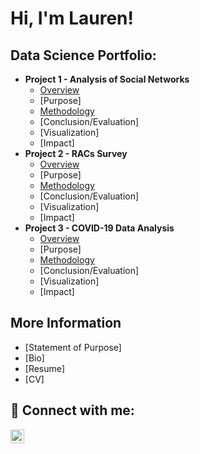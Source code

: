 <h1>Hi, I'm Lauren! <br/><a></a></h1>

<h2>Data Science Portfolio:</h2>

- <b>Project 1 -  Analysis of Social Networks </b>
  - [Overview](https://github.com/LaurenFowler2/ERGM_Vis)
  - [Purpose]
  - [Methodology](https://github.com/LaurenFowler2/ERGMs_Project/tree/main)
  - [Conclusion/Evaluation]
  - [Visualization]
  - [Impact]
- <b>Project 2 - RACs Survey </b>
  - [Overview](https://github.com/LaurenFowler2/ERGM_Vis)
  - [Purpose]
  - [Methodology](https://github.com/LaurenFowler2/ERGMs_Project/tree/main)
  - [Conclusion/Evaluation]
  - [Visualization]
  - [Impact]
- <b>Project 3 - COVID-19 Data Analysis</b>
  - [Overview](https://github.com/LaurenFowler2/ERGM_Vis)
  - [Purpose]
  - [Methodology](https://github.com/LaurenFowler2/ERGMs_Project/tree/main)
  - [Conclusion/Evaluation]
  - [Visualization]
  - [Impact]

<h2>More Information</h2>

- [Statement of Purpose]
- [Bio]
- [Resume]
- [CV]

<h2> 🤳 Connect with me:</h2>

[<img align="left" alt="LaurenFowler | LinkedIn" width="22px" src="https://cdn.jsdelivr.net/npm/simple-icons@v3/icons/linkedin.svg" />][linkedin]

[linkedin]: https://www.linkedin.com/in/lauren-fowler-40441b204/
